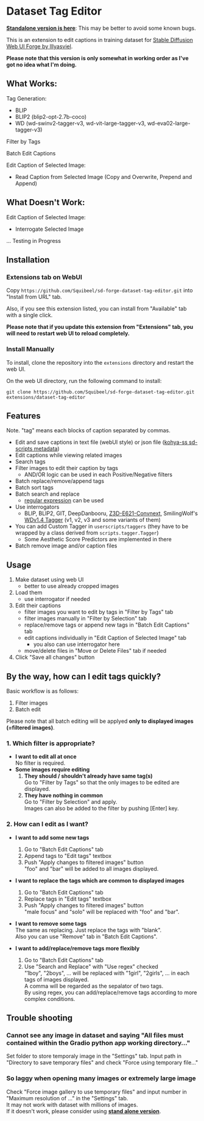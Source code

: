 # Dataset Tag Editor
[**Standalone version is here**](https://github.com/toshiaki1729/dataset-tag-editor-standalone): This may be better to avoid some known bugs.

This is an extension to edit captions in training dataset for [Stable Diffusion Web UI Forge by lllyasviel](https://github.com/lllyasviel/stable-diffusion-webui-forge).

**Please note that this version is only somewhat in working order as I've got no idea what I'm doing.** 

## What Works:
Tag Generation:
- BLIP
- BLIP2 (blip2-opt-2.7b-coco)
- WD (wd-swinv2-tagger-v3, wd-vit-large-tagger-v3, wd-eva02-large-tagger-v3)
  
Filter by Tags

Batch Edit Captions

Edit Caption of Selected Image:
- Read Caption from Selected Image (Copy and Overwrite, Prepend and Append)

## What Doesn't Work:
Edit Caption of Selected Image:
- Interrogate Selected Image

... Testing in Progress

## Installation
### Extensions tab on WebUI
Copy `https://github.com/Squibeel/sd-forge-dataset-tag-editor.git` into "Install from URL" tab.

Also, if you see this extension listed, you can install from "Available" tab with a single click.

**Please note that if you update this extension from "Extensions" tab, you will need to restart web UI to reload completely.**  

### Install Manually
To install, clone the repository into the `extensions` directory and restart the web UI.

On the web UI directory, run the following command to install:
```commandline
git clone https://github.com/Squibeel/sd-forge-dataset-tag-editor.git extensions/dataset-tag-editor
```

## Features
Note. "tag" means each blocks of caption separated by commas.
- Edit and save captions in text file (webUI style) or json file ([kohya-ss sd-scripts metadata](https://github.com/kohya-ss/sd-scripts))
- Edit captions while viewing related images
- Search tags
- Filter images to edit their caption by tags
  - AND/OR logic can be used in each Positive/Negative filters
- Batch replace/remove/append tags
- Batch sort tags
- Batch search and replace
  - [regular expression](https://docs.python.org/3/library/re.html#regular-expression-syntax) can be used
- Use interrogators
  - BLIP, BLIP2, GIT, DeepDanbooru, [Z3D-E621-Convnext](https://huggingface.co/toynya/Z3D-E621-Convnext), SmilingWolf's [WDv1.4 Tagger](https://huggingface.co/SmilingWolf) (v1, v2, v3 and some variants of them)
- You can add Custom Tagger in `userscripts/taggers` (they have to be wrapped by a class derived from `scripts.tagger.Tagger`)
  - Some Aesthetic Score Predictors are implemented in there
- Batch remove image and/or caption files


## Usage
1. Make dataset using web UI
    - better to use already cropped images
1. Load them
    - use interrogator if needed
1. Edit their captions
    - filter images you want to edit by tags in "Filter by Tags" tab
    - filter images manually in "Filter by Selection" tab
    - replace/remove tags or append new tags in "Batch Edit Captions" tab
    - edit captions individually in "Edit Caption of Selected Image" tab
      - you also can use interrogator here
    - move/delete files in "Move or Delete Files" tab if needed
1. Click "Save all changes" button


## By the way, how can I edit tags quickly?

Basic workflow is as follows:

1. Filter images
1. Batch edit

Please note that all batch editing will be applyed **only to displayed images (=filtered images)**.

### 1. Which filter is appropriate?
- **I want to edit all at once**  
  No filter is required.
- **Some images require editing**  
  1. **They should / shouldn't already have same tag(s)**  
    Go to "Filter by Tags" so that the only images to be edited are displayed.
  1. **They have nothing in common**  
    Go to "Filter by Selection" and apply.  
    Images can also be added to the filter by pushing [Enter] key.

### 2. How can I edit as I want?
- **I want to add some new tags**
  1. Go to "Batch Edit Captions" tab
  1. Append tags to "Edit tags" textbox
  1. Push "Apply changes to filtered images" button  
  "foo" and "bar" will be added to all images displayed.

- **I want to replace the tags which are common to displayed images**
  1. Go to "Batch Edit Captions" tab
  1. Replace tags in "Edit tags" textbox
  1. Push "Apply changes to filtered images" button  
  "male focus" and "solo" will be replaced with "foo" and "bar".

- **I want to remove some tags**  
  The same as replacing. Just replace the tags with "blank".  
  Also you can use "Remove" tab in "Batch Edit Captions".

- **I want to add/replace/remove tags more flexibly**
  1. Go to "Batch Edit Captions" tab
  2. Use "Search and Replace" with "Use regex" checked  
  "1boy", "2boys", … will be replaced with "1girl", "2girls", … in each tags of images displayed.  
  A comma will be regarded as the sepalator of two tags.  
  By using regex, you can add/replace/remove tags according to more complex conditions.


## Trouble shooting
### Cannot see any image in dataset and saying "All files must contained within the Gradio python app working directory…"
Set folder to store temporaly image in the "Settings" tab.
Input path in "Directory to save temporary files" and check "Force using temporary file…"

### So laggy when opening many images or extremely large image
Check "Force image gallery to use temporary files" and input number in "Maximum resolution of ..." in the "Settings" tab.  
It may not work with dataset with millions of images.  
If it doesn't work, please consider using [**stand alone version**](https://github.com/toshiaki1729/dataset-tag-editor-standalone).  
